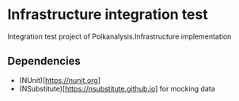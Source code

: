 # Infrastructure integration test

Integration test project of Polkanalysis.Infrastructure implementation

## Dependencies
- (NUnit)[https://nunit.org]
- (NSubstitute)[https://nsubstitute.github.io] for mocking data